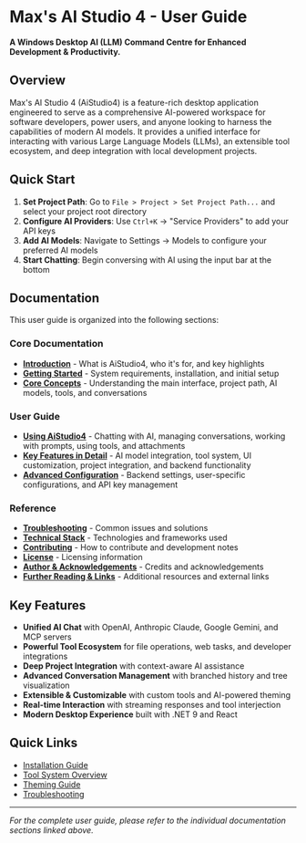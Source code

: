 ﻿# Max's AI Studio 4 - User Guide

**A Windows Desktop AI (LLM) Command Centre for Enhanced Development & Productivity.**

## Overview

Max's AI Studio 4 (AiStudio4) is a feature-rich desktop application engineered to serve as a comprehensive AI-powered workspace for software developers, power users, and anyone looking to harness the capabilities of modern AI models. It provides a unified interface for interacting with various Large Language Models (LLMs), an extensible tool ecosystem, and deep integration with local development projects.

## Quick Start

1. **Set Project Path**: Go to `File > Project > Set Project Path...` and select your project root directory
2. **Configure AI Providers**: Use `Ctrl+K` → "Service Providers" to add your API keys
3. **Add AI Models**: Navigate to Settings → Models to configure your preferred AI models
4. **Start Chatting**: Begin conversing with AI using the input bar at the bottom

## Documentation

This user guide is organized into the following sections:

### Core Documentation
- **[Introduction](docs/readme/01-introduction.md)** - What is AiStudio4, who it's for, and key highlights
- **[Getting Started](docs/readme/02-getting-started.md)** - System requirements, installation, and initial setup
- **[Core Concepts](docs/readme/03-core-concepts.md)** - Understanding the main interface, project path, AI models, tools, and conversations

### User Guide
- **[Using AiStudio4](docs/readme/04-using-aistudio4.md)** - Chatting with AI, managing conversations, working with prompts, using tools, and attachments
- **[Key Features in Detail](docs/readme/05-key-features-in-detail.md)** - AI model integration, tool system, UI customization, project integration, and backend functionality
- **[Advanced Configuration](docs/readme/06-advanced-configuration.md)** - Backend settings, user-specific configurations, and API key management

### Reference
- **[Troubleshooting](docs/readme/07-troubleshooting.md)** - Common issues and solutions
- **[Technical Stack](docs/readme/08-technical-stack.md)** - Technologies and frameworks used
- **[Contributing](docs/readme/09-contributing.md)** - How to contribute and development notes
- **[License](docs/readme/10-license.md)** - Licensing information
- **[Author & Acknowledgements](docs/readme/11-author-acknowledgements.md)** - Credits and acknowledgements
- **[Further Reading & Links](docs/readme/12-further-reading-links.md)** - Additional resources and external links

## Key Features

- **Unified AI Chat** with OpenAI, Anthropic Claude, Google Gemini, and MCP servers
- **Powerful Tool Ecosystem** for file operations, web tasks, and developer integrations
- **Deep Project Integration** with context-aware AI assistance
- **Advanced Conversation Management** with branched history and tree visualization
- **Extensible & Customizable** with custom tools and AI-powered theming
- **Real-time Interaction** with streaming responses and tool interjection
- **Modern Desktop Experience** built with .NET 9 and React

## Quick Links

- [Installation Guide](docs/readme/02-getting-started.md#22-installation)
- [Tool System Overview](docs/readme/05-key-features-in-detail.md#52-tool-system)
- [Theming Guide](docs/readme/05-key-features-in-detail.md#531-theming)
- [Troubleshooting](docs/readme/07-troubleshooting.md)

---

*For the complete user guide, please refer to the individual documentation sections linked above.*